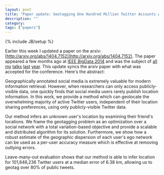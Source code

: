 ```yaml
---
layout: post
title: "Paper update: Geotagging One Hundred Million Twitter Accounts with Total Variation Minimization"
description: ""
category:
tags: ["papers"]
---
```

{% include JB/setup %}

Earlier this week I updated a paper on the arxiv: [http://arxiv.org/abs/1404.7152](http://arxiv.org/abs/1404.7152). The paper appeared a few months ago at [IEEE BigData 2014](http://cci.drexel.edu/bigdata/bigdata2014/) and was the subject of [all](http://papyrus.math.ucla.edu/seminars/display.php?&id=831425
) [my](http://calendar.ics.uci.edu/event.php?calendar=1&category=&event=1386&date=2015-01-16) [talks](http://wwwcontent.cs.ucr.edu/department/eventlookup/491
) [last](http://myweb.lmu.edu/yma/LMUMathSeminar.htm
) [year](http://web.csulb.edu/depts/math/?q=node/36
).  This update syncs the arxiv paper with what was accepted for the conference. Here's the abstract:

Geographically annotated social media is extremely valuable for modern information retrieval. However, when researchers can only access publicly-visible data, one quickly finds that social media users rarely publish location information. In this work, we provide a method which can geolocate the overwhelming majority of active Twitter users, independent of their location sharing preferences, using only publicly-visible Twitter data.

Our method infers an unknown user's location by examining their friend's locations. We frame the geotagging problem as an optimization over a social network with a total variation-based objective and provide a scalable and distributed algorithm for its solution. Furthermore, we show how a robust estimate of the geographic dispersion of each user's ego network can be used as a per-user accuracy measure which is effective at removing outlying errors.

Leave-many-out evaluation shows that our method is able to infer location for 101,846,236 Twitter users at a median error of 6.38 km, allowing us to geotag over 80% of public tweets.
